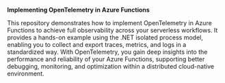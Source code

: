 **Implementing OpenTelemetry in Azure Functions**

This repository demonstrates how to implement OpenTelemetry in Azure Functions to achieve full observability across your serverless workflows. It provides a hands-on example using the .NET isolated process model, enabling you to collect and export traces, metrics, and logs in a standardized way. With OpenTelemetry, you gain deep insights into the performance and reliability of your Azure Functions, supporting better debugging, monitoring, and optimization within a distributed cloud-native environment.
